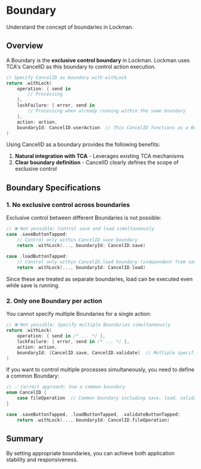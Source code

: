 # Boundary

Understand the concept of boundaries in Lockman.

## Overview

A Boundary is the **exclusive control boundary** in Lockman. Lockman uses TCA's CancelID as this boundary to control action execution.

```swift
// Specify CancelID as boundary with withLock
return .withLock(
    operation: { send in
        // Processing
    },
    lockFailure: { error, send in
        // Processing when already running within the same boundary
    },
    action: action,
    boundaryId: CancelID.userAction  // This CancelID functions as a Boundary
)
```

Using CancelID as a boundary provides the following benefits:

1. **Natural integration with TCA** - Leverages existing TCA mechanisms
2. **Clear boundary definition** - CancelID clearly defines the scope of exclusive control

## Boundary Specifications

### 1. No exclusive control across boundaries

Exclusive control between different Boundaries is not possible:

```swift
// ❌ Not possible: Control save and load simultaneously
case .saveButtonTapped:
    // Control only within CancelID.save boundary
    return .withLock(..., boundaryId: CancelID.save)
    
case .loadButtonTapped:
    // Control only within CancelID.load boundary (independent from save)
    return .withLock(..., boundaryId: CancelID.load)
```

Since these are treated as separate boundaries, load can be executed even while save is running.

### 2. Only one Boundary per action

You cannot specify multiple Boundaries for a single action:

```swift
// ❌ Not possible: Specify multiple Boundaries simultaneously
return .withLock(
    operation: { send in /* ... */ },
    lockFailure: { error, send in /* ... */ },
    action: action,
    boundaryId: [CancelID.save, CancelID.validate]  // Multiple specification not allowed
)
```

If you want to control multiple processes simultaneously, you need to define a common Boundary:

```swift
// ✅ Correct approach: Use a common boundary
enum CancelID {
    case fileOperation  // Common boundary including save, load, validate
}

case .saveButtonTapped, .loadButtonTapped, .validateButtonTapped:
    return .withLock(..., boundaryId: CancelID.fileOperation)
```

## Summary

By setting appropriate boundaries, you can achieve both application stability and responsiveness.

